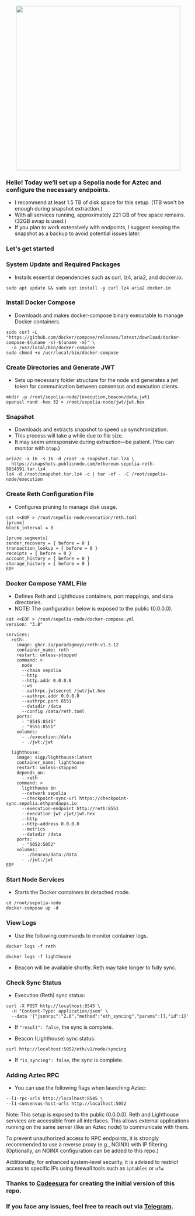 <p align="center">
  <img src="https://github.com/user-attachments/assets/5c76256c-4aad-457d-a43f-8de77238dd22" width="450"/>
</p>

### Hello! Today we’ll set up a Sepolia node for Aztec and configure the necessary endpoints.

* I recommend at least 1.5 TB of disk space for this setup. (1TB won't be enough during snapshot extraction.)
* With all services running, approximately 221 GB of free space remains. (32GB swap is used.)
* If you plan to work extensively with endpoints, I suggest keeping the snapshot as a backup to avoid potential issues later.

### Let's get started

### System Update and Required Packages

* Installs essential dependencies such as curl, lz4, aria2, and docker.io.

```
sudo apt update && sudo apt install -y curl lz4 aria2 docker.io
```

### Install Docker Compose

* Downloads and makes docker-compose binary executable to manage Docker containers.

```
sudo curl -L "https://github.com/docker/compose/releases/latest/download/docker-compose-$(uname -s)-$(uname -m)" \
  -o /usr/local/bin/docker-compose
sudo chmod +x /usr/local/bin/docker-compose
```

### Create Directories and Generate JWT

* Sets up necessary folder structure for the node and generates a jwt token for communication between consensus and execution clients.

```
mkdir -p /root/sepolia-node/{execution,beacon/data,jwt}
openssl rand -hex 32 > /root/sepolia-node/jwt/jwt.hex
```

### Snapshot

* Downloads and extracts snapshot to speed up synchronization.
* This process will take a while due to file size.
* It may seem unresponsive during extraction—be patient. (You can monitor with `btop`.)

```
aria2c -x 16 -s 16 -d /root -o snapshot.tar.lz4 \
  https://snapshots.publicnode.com/ethereum-sepolia-reth-8934591.tar.lz4
lz4 -d /root/snapshot.tar.lz4 -c | tar -xf - -C /root/sepolia-node/execution
```

### Create Reth Configuration File

* Configures pruning to manage disk usage.

```
cat <<EOF > /root/sepolia-node/execution/reth.toml
[prune]
block_interval = 0

[prune.segments]
sender_recovery = { before = 0 }
transaction_lookup = { before = 0 }
receipts = { before = 0 }
account_history = { before = 0 }
storage_history = { before = 0 }
EOF
```

### Docker Compose YAML File

* Defines Reth and Lighthouse containers, port mappings, and data directories.
* NOTE: The configuration below is exposed to the public (0.0.0.0).

```
cat <<EOF > /root/sepolia-node/docker-compose.yml
version: "3.8"

services:
  reth:
    image: ghcr.io/paradigmxyz/reth:v1.3.12
    container_name: reth
    restart: unless-stopped
    command: >
      node
      --chain sepolia
      --http
      --http.addr 0.0.0.0
      --ws
      --authrpc.jwtsecret /jwt/jwt.hex
      --authrpc.addr 0.0.0.0
      --authrpc.port 8551
      --datadir /data
      --config /data/reth.toml
    ports:
      - "8545:8545"
      - "8551:8551"
    volumes:
      - ./execution:/data
      - ./jwt:/jwt

  lighthouse:
    image: sigp/lighthouse:latest
    container_name: lighthouse
    restart: unless-stopped
    depends_on:
      - reth
    command: >
      lighthouse bn
      --network sepolia
      --checkpoint-sync-url https://checkpoint-sync.sepolia.ethpandaops.io
      --execution-endpoint http://reth:8551
      --execution-jwt /jwt/jwt.hex
      --http
      --http-address 0.0.0.0
      --metrics
      --datadir /data
    ports:
      - "5052:5052"
    volumes:
      - ./beacon/data:/data
      - ./jwt:/jwt
EOF
```

### Start Node Services

* Starts the Docker containers in detached mode.

```
cd /root/sepolia-node
docker-compose up -d
```

### View Logs

* Use the following commands to monitor container logs.

```
docker logs -f reth
```

```
docker logs -f lighthouse
```

* Beacon will be available shortly. Reth may take longer to fully sync.

### Check Sync Status

* Execution (Reth) sync status:

```
curl -X POST http://localhost:8545 \
  -H "Content-Type: application/json" \
  --data '{"jsonrpc":"2.0","method":"eth_syncing","params":[],"id":1}'
```

* If `"result": false`, the sync is complete.

* Beacon (Lighthouse) sync status:

```
curl http://localhost:5052/eth/v1/node/syncing
```

* If `"is_syncing": false`, the sync is complete.

### Adding Aztec RPC

* You can use the following flags when launching Aztec:

```
--l1-rpc-urls http://localhost:8545 \
--l1-consensus-host-urls http://localhost:5052
```

Note: This setup is exposed to the public (0.0.0.0). Reth and Lighthouse services are accessible from all interfaces. This allows external applications running on the same server (like an Aztec node) to communicate with them.

To prevent unauthorized access to RPC endpoints, it is strongly recommended to use a reverse proxy (e.g., NGINX) with IP filtering. (Optionally, an NGINX configuration can be added to this repo.)

Additionally, for enhanced system-level security, it is advised to restrict access to specific IPs using firewall tools such as `iptables` or `ufw`.


### Thanks to [Codeesura](https://github.com/codeesura/) for creating the initial version of this repo.

### If you face any issues, feel free to reach out via [Telegram](https://t.me/tigernode).




